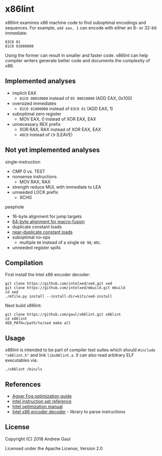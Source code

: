 # x86lint

x86lint examines x86 machine code to find suboptimal encodings and sequences.
For example, `add eax, 1` can encode with either an 8- or 32-bit immediate:

```
83C0 01
81C0 01000000
```

Using the former can result in smaller and faster code.  x86lint can help
compiler writers generate better code and documents the complexity of x86.

## Implemented analyses

* implicit EAX
  - `81C0 00010000` instead of `05 00010000` (ADD EAX, 0x100)
* oversized immediates
  - `81C0 01000000` instead of `83C0 01` (ADD EAX, 1)
* suboptimal zero register
  - MOV EAX, 0 instead of XOR EAX, EAX
* unnecessary REX prefix
  - XOR RAX, RAX instead of XOR EAX, EAX
  - `40C9` instead of `C9` (LEAVE)

## Not yet implemented analyses

single-instruction
* CMP 0 vs. TEST
* nonsense instructions
  - MOV RAX, RAX
* strength reduce MUL with immediate to LEA
* unneeded LOCK prefix
  - XCHG

peephole
* 16-byte alignment for jump targets
* [64-byte alignment for macro-fusion](https://code.fb.com/data-infrastructure/accelerate-large-scale-applications-with-bolt/)
* duplicate constant loads
* [near-duplicate constant loads](https://paul.bone.id.au/2018/09/14/large-immediate-values/)
* suboptimal no-ops
  - multiple `90` instead of a single `60 90`, etc.
* unneeded register spills

## Compilation

First install the Intel x86 encoder decoder:

```
git clone https://github.com/intelxed/xed.git xed
git clone https://github.com/intelxed/mbuild.git mbuild
cd xed
./mfile.py install --install-dir=kits/xed-install
```

Next build x86lint:

```
git clone https://github.com/gaul/x86lint.git x86lint
cd x86lint
XED_PATH=/path/to/xed make all
```

## Usage

x86lint is intended to be part of compiler test suites which should `#include
"x86lint.h"` and link `libx86lint.a`.  It can also read arbitrary ELF executables via:

```
./x86lint /bin/ls
```

## References

* [Agner Fog optimization guide](https://www.agner.org/optimize/optimizing_assembly.pdf)
* [Intel instruction set reference](https://www.intel.com/content/dam/www/public/us/en/documents/manuals/64-ia-32-architectures-software-developer-instruction-set-reference-manual-325383.pdf)
* [Intel optimization manual](https://www.intel.com/content/dam/www/public/us/en/documents/manuals/64-ia-32-architectures-optimization-manual.pdf)
* [Intel x86 encoder decoder](https://github.com/intelxed/xed) - library to parse instructions

## License

Copyright (C) 2018 Andrew Gaul

Licensed under the Apache License, Version 2.0
